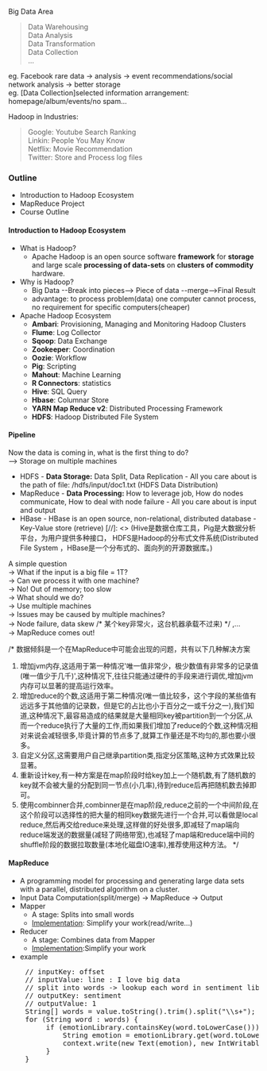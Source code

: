 Big Data Area
> Data Warehousing<br/>
> Data Analysis<br/>
> Data Transformation<br/>
> Data Collection<br/>
> ...<br/>

eg. Facebook rare data -> analysis -> event recommendations/social network analysis -> better storage<br/>
eg. [Data Collection]selected information arrangement: homepage/album/events/no spam...<br/>

Hadoop in Industries:
> Google: Youtube Search Ranking<br/>
> Linkin: People You May Know<br/>
> Netflix: Movie Recommendation<br/>
> Twitter: Store and Process log files<br/>

### Outline ###
 + Introduction to Hadoop Ecosystem
 + MapReduce Project
 + Course Outline
 
 #### Introduction to Hadoop Ecosystem ####
  + What is Hadoop?
       - Apache Hadoop is an open source software **framework** for 
       **storage** and large scale **processing of data-sets** on **clusters of commodity** hardware.
  + Why is Hadoop?
       - Big Data --Break into pieces--> Piece of data --merge-->Final Result
       - advantage: to process problem(data) one computer cannot process, no requirement for specific computers(cheaper)
  + Apache Hadoop Ecosystem
       - **Ambari**: Provisioning, Managing and Monitoring Hadoop Clusters
       - **Flume**: Log Collector
       - **Sqoop**: Data Exchange
       - **Zookeeper**: Coordination
       - **Oozie**: Workflow
       - **Pig**: Scripting
       - **Mahout**: Machine Learning
       - **R Connectors**: statistics
       - **Hive**: SQL Query
       - **Hbase**: Columnar Store
       - **YARN Map Reduce v2**: Distributed Processing Framework
       - **HDFS**: Hadoop Distributed File System
 
 #### Pipeline ####
  Now the data is coming in, what is the first thing to do?<br/>
  --> Storage on multiple machines
  + HDFS
        - **Data Storage:** Data Split, Data Replication
        - All you care about is the path of file: /hdfs/input/doc1.txt (HDFS Data  Distribution)
  + MapReduce
        - **Data Processing:** How to leverage job, How do nodes communicate, How to deal with node failure
        - All you care about is input and output
  + HBase
        - HBase is an open source, non-relational, distributed database
        - Key-Value store (retrieve)
  [//]: <> (Hive是数据仓库工具，Pig是大数据分析平台，为用户提供多种接口，	HDFS是Hadoop的分布式文件系统(Distributed File System ，HBase是一个分布式的、面向列的开源数据库。)
  
  A simple question <br/>
  -> What if the input is a big file = 1T? <br/>
  -> Can we process it with one machine? <br/>
  -> No! Out of memory; too slow <br/>
  -> What should we do? <br/>
  -> Use multiple machines <br/>
  -> Issues may be caused by multiple machines? <br/>
  -> Node failure, data skew /* 某个key非常火，这台机器承载不过来) */ ,... <br/>
  -> MapReduce comes out!<br/>
  
  /*
  数据倾斜是一个在MapReduce中可能会出现的问题，共有以下几种解决方案 <br/>
  1. 增加jvm内存,这适用于第一种情况'唯一值非常少，极少数值有非常多的记录值(唯一值少于几千)',这种情况下,往往只能通过硬件的手段来进行调优,增加jvm内存可以显著的提高运行效率。
  2. 增加reduce的个数,这适用于第二种情况(唯一值比较多，这个字段的某些值有远远多于其他值的记录数，但是它的占比也小于百分之一或千分之一),我们知道,这种情况下,最容易造成的结果就是大量相同key被partition到一个分区,从而一个reduce执行了大量的工作,而如果我们增加了reduce的个数,这种情况相对来说会减轻很多,毕竟计算的节点多了,就算工作量还是不均匀的,那也要小很多。
  3. 自定义分区,这需要用户自己继承partition类,指定分区策略,这种方式效果比较显著。
  4. 重新设计key,有一种方案是在map阶段时给key加上一个随机数,有了随机数的key就不会被大量的分配到同一节点(小几率),待到reduce后再把随机数去掉即可。
  5. 使用combinner合并,combinner是在map阶段,reduce之前的一个中间阶段,在这个阶段可以选择性的把大量的相同key数据先进行一个合并,可以看做是local reduce,然后再交给reduce来处理,这样做的好处很多,即减轻了map端向reduce端发送的数据量(减轻了网络带宽),也减轻了map端和reduce端中间的shuffle阶段的数据拉取数量(本地化磁盘IO速率),推荐使用这种方法。
  */
  
  #### MapReduce ####
   + A programming model for processing and generating large data sets with a parallel, distributed algorithm on a cluster.
   + Input Data Computation(split/merge) -> MapReduce -> Output
   + Mapper
        - A stage: Splits into small words
        - [Implementation](https://hadoop.apache.org/docs/r2.6.2/api/org/apache/hadoop/mapreduce/Mapper.html): Simplify your work(read/write...)
   + Reducer
        - A stage: Combines data from Mapper
        - [Implementation](https://hadoop.apache.org/docs/r2.6.2/api/org/apache/hadoop/mapreduce/Reducer.html):Simplify your work
   + example<br/>
   
   <pre name = "code" class="java">
    // inputKey: offset
    // inputValue: line : I love big data
    // split into words -> lookup each word in sentiment library
    // outputKey: sentiment
    // outputValue: 1
    String[] words = value.toString().trim().split("\\s+"); //split by space
    for (String word : words) {
         if (emotionLibrary.containsKey(word.toLowerCase())) {
             String emotion = emotionLibrary.get(word.toLowerCase());
             context.write(new Text(emotion), new IntWritable(1));
         }
    }
    </pre> 
    
   
        
  
       
